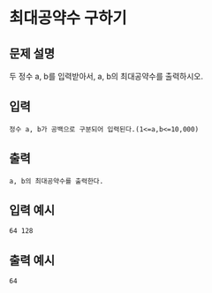 # 최대공약수 구하기

## 문제 설명
두 정수 a, b를 입력받아서, a, b의 최대공약수를 출력하시오.

## 입력
	정수 a, b가 공백으로 구분되어 입력된다.(1<=a,b<=10,000)
## 출력
	a, b의 최대공약수를 출력한다.

## 입력 예시
	64 128
## 출력 예시
	64